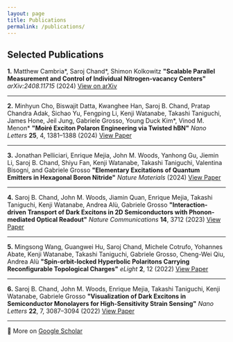 ```yaml
---
layout: page
title: Publications
permalink: /publications/
---
```


## Selected Publications

**1.** Matthew Cambria*, Saroj Chand*, Shimon Kolkowitz
**"Scalable Parallel Measurement and Control of Individual Nitrogen-vacancy Centers"**
*arXiv:2408.11715* (2024)
[View on arXiv](https://arxiv.org/abs/2408.11715)

---

**2.** Minhyun Cho, Biswajit Datta, Kwanghee Han, Saroj B. Chand, Pratap Chandra Adak, Sichao Yu, Fengping Li, Kenji Watanabe, Takashi Taniguchi, James Hone, Jeil Jung, Gabriele Grosso, Young Duck Kim*, Vinod M. Menon*
**"Moiré Exciton Polaron Engineering via Twisted hBN"**
*Nano Letters* **25**, 4, 1381–1388 (2024)
[View Paper](https://doi.org/10.1021/acs.nanolett.4c04996)

---

**3.** Jonathan Pelliciari, Enrique Mejia, John M. Woods, Yanhong Gu, Jiemin Li, Saroj B. Chand, Shiyu Fan, Kenji Watanabe, Takashi Taniguchi, Valentina Bisogni, and Gabriele Grosso
**"Elementary Excitations of Quantum Emitters in Hexagonal Boron Nitride"**
*Nature Materials* (2024)
[View Paper](https://doi.org/10.1038/s41563-024-01866-4)

---

**4.** Saroj B. Chand, John M. Woods, Jiamin Quan, Enrique Mejia, Takashi Taniguchi, Kenji Watanabe, Andrea Alù, Gabriele Grosso
**"Interaction-driven Transport of Dark Excitons in 2D Semiconductors with Phonon-mediated Optical Readout"**
*Nature Communications* **14**, 3712 (2023)
[View Paper](https://doi.org/10.1038/s41467-023-39339-y)

---

**5.** Mingsong Wang, Guangwei Hu, Saroj Chand, Michele Cotrufo, Yohannes Abate, Kenji Watanabe, Takashi Taniguchi, Gabriele Grosso, Cheng-Wei Qiu, Andrea Alù
**"Spin-orbit-locked Hyperbolic Polaritons Carrying Reconfigurable Topological Charges"**
*eLight* **2**, 12 (2022)
[View Paper](https://link.springer.com/article/10.1186/s43593-022-00018-y)

---

**6.** Saroj B. Chand, John M. Woods, Enrique Mejia, Takashi Taniguchi, Kenji Watanabe, Gabriele Grosso
**"Visualization of Dark Excitons in Semiconductor Monolayers for High-Sensitivity Strain Sensing"**
*Nano Letters* **22**, 7, 3087–3094 (2022)
[View Paper](https://pubs.acs.org/doi/full/10.1021/acs.nanolett.2c00436)

---


📘 More on [Google Scholar](https://scholar.google.com/citations?user=jVg0RxEAAAAJ&hl=en)

